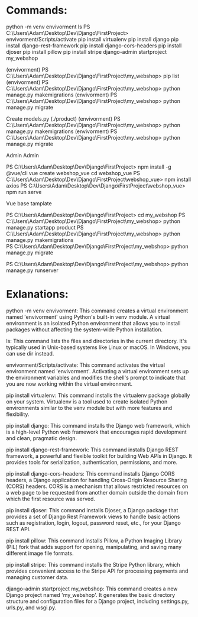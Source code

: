 # Commands:

python -m venv envivorment
ls
PS C:\Users\Adam\Desktop\Dev\Django\FirstProject> envivorment/Scripts/activate
pip install virtualenv
pip install django
pip install django-rest-framework
pip install django-cors-headers
pip install djoser
pip install pillow
pip install stripe
django-admin startproject my_webshop

(envivorment) PS C:\Users\Adam\Desktop\Dev\Django\FirstProject\my_webshop> pip list
(envivorment) PS C:\Users\Adam\Desktop\Dev\Django\FirstProject\my_webshop> python manage.py makemigrations
(envivorment) PS C:\Users\Adam\Desktop\Dev\Django\FirstProject\my_webshop> python manage.py migrate

Create models.py (./product)
(envivorment) PS C:\Users\Adam\Desktop\Dev\Django\FirstProject\my_webshop> python manage.py makemigrations
(envivorment) PS C:\Users\Adam\Desktop\Dev\Django\FirstProject\my_webshop> python manage.py migrate

Admin
Admin

PS C:\Users\Adam\Desktop\Dev\Django\FirstProject> npm install -g @vue/cli
vue create webshop_vue
cd webshop_vue
PS C:\Users\Adam\Desktop\Dev\Django\FirstProject\webshop_vue> npm install axios
PS C:\Users\Adam\Desktop\Dev\Django\FirstProject\webshop_vue> npm run serve

Vue base tamplate

PS C:\Users\Adam\Desktop\Dev\Django\FirstProject> cd my_webshop
PS C:\Users\Adam\Desktop\Dev\Django\FirstProject\my_webshop> python manage.py startapp product
PS C:\Users\Adam\Desktop\Dev\Django\FirstProject\my_webshop> python manage.py makemigrations  
PS C:\Users\Adam\Desktop\Dev\Django\FirstProject\my_webshop> python manage.py migrate

PS C:\Users\Adam\Desktop\Dev\Django\FirstProject\my_webshop> python manage.py runserver



#

#

#

#

#

# Exlanations:

python -m venv envivorment: This command creates a virtual environment named 'envivorment' using Python's built-in venv module. A virtual environment is an isolated Python environment that allows you to install packages without affecting the system-wide Python installation.

ls: This command lists the files and directories in the current directory. It's typically used in Unix-based systems like Linux or macOS. In Windows, you can use dir instead.

envivorment/Scripts/activate: This command activates the virtual environment named 'envivorment'. Activating a virtual environment sets up the environment variables and modifies the shell's prompt to indicate that you are now working within the virtual environment.

pip install virtualenv: This command installs the virtualenv package globally on your system. Virtualenv is a tool used to create isolated Python environments similar to the venv module but with more features and flexibility.

pip install django: This command installs the Django web framework, which is a high-level Python web framework that encourages rapid development and clean, pragmatic design.

pip install django-rest-framework: This command installs Django REST framework, a powerful and flexible toolkit for building Web APIs in Django. It provides tools for serialization, authentication, permissions, and more.

pip install django-cors-headers: This command installs Django CORS headers, a Django application for handling Cross-Origin Resource Sharing (CORS) headers. CORS is a mechanism that allows restricted resources on a web page to be requested from another domain outside the domain from which the first resource was served.

pip install djoser: This command installs Djoser, a Django package that provides a set of Django Rest Framework views to handle basic actions such as registration, login, logout, password reset, etc., for your Django REST API.

pip install pillow: This command installs Pillow, a Python Imaging Library (PIL) fork that adds support for opening, manipulating, and saving many different image file formats.

pip install stripe: This command installs the Stripe Python library, which provides convenient access to the Stripe API for processing payments and managing customer data.

django-admin startproject my_webshop: This command creates a new Django project named 'my_webshop'. It generates the basic directory structure and configuration files for a Django project, including settings.py, urls.py, and wsgi.py.

